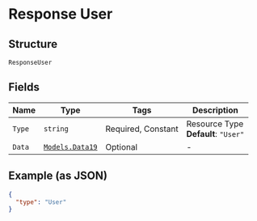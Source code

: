
# Response User

## Structure

`ResponseUser`

## Fields

| Name | Type | Tags | Description |
|  --- | --- | --- | --- |
| `Type` | `string` | Required, Constant | Resource Type<br>**Default**: `"User"` |
| `Data` | [`Models.Data19`](../../doc/models/data-19.md) | Optional | - |

## Example (as JSON)

```json
{
  "type": "User"
}
```

